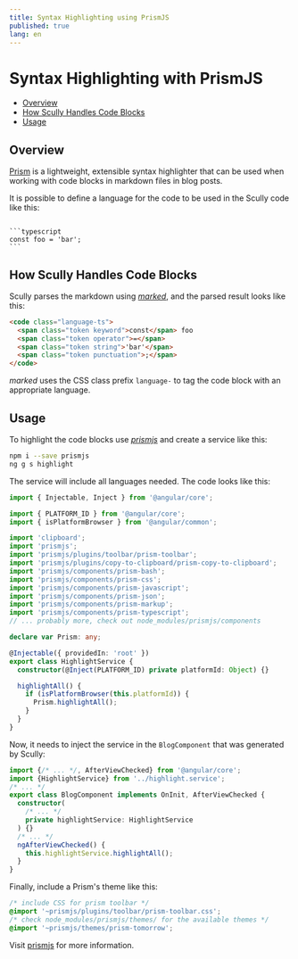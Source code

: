 ```yaml
---
title: Syntax Highlighting using PrismJS
published: true
lang: en
---
```


# Syntax Highlighting with PrismJS <!-- omit in toc -->

<div class="docs-toc"></div>

- [Overview](#overview)
- [How Scully Handles Code Blocks](#how-scully-handles-code-blocks)
- [Usage](#usage)

## Overview

[Prism](https://prismjs.com/) is a lightweight, extensible syntax highlighter that can be used when working with code blocks in markdown files in blog posts.

It is possible to define a language for the code to be used in the Scully code like this:

<pre><code>
```typescript
const foo = 'bar';
```
</code></pre>

## How Scully Handles Code Blocks

Scully parses the markdown using [_marked_](https://www.npmjs.com/package/marked), and the parsed result looks like this:

```html
<code class="language-ts">
  <span class="token keyword">const</span> foo
  <span class="token operator">=</span>
  <span class="token string">'bar'</span>
  <span class="token punctuation">;</span>
</code>
```

_marked_ uses the CSS class prefix `language-` to tag the code block with an appropriate language.

## Usage

To highlight the code blocks use [_prismjs_](https://prismjs.com) and create a service like this:

```bash
npm i --save prismjs
ng g s highlight
```

The service will include all languages needed. The code looks like this:

```typescript
import { Injectable, Inject } from '@angular/core';

import { PLATFORM_ID } from '@angular/core';
import { isPlatformBrowser } from '@angular/common';

import 'clipboard';
import 'prismjs';
import 'prismjs/plugins/toolbar/prism-toolbar';
import 'prismjs/plugins/copy-to-clipboard/prism-copy-to-clipboard';
import 'prismjs/components/prism-bash';
import 'prismjs/components/prism-css';
import 'prismjs/components/prism-javascript';
import 'prismjs/components/prism-json';
import 'prismjs/components/prism-markup';
import 'prismjs/components/prism-typescript';
// ... probably more, check out node_modules/prismjs/components

declare var Prism: any;

@Injectable({ providedIn: 'root' })
export class HighlightService {
  constructor(@Inject(PLATFORM_ID) private platformId: Object) {}

  highlightAll() {
    if (isPlatformBrowser(this.platformId)) {
      Prism.highlightAll();
    }
  }
}
```

Now, it needs to inject the service in the `BlogComponent` that was generated by Scully:

```typescript
import {/* ... */, AfterViewChecked} from '@angular/core';
import {HighlightService} from '../highlight.service';
/* ... */
export class BlogComponent implements OnInit, AfterViewChecked {
  constructor(
    /* ... */
    private highlightService: HighlightService
  ) {}
  /* ... */
  ngAfterViewChecked() {
    this.highlightService.highlightAll();
  }
}
```

Finally, include a Prism's theme like this:

```css
/* include CSS for prism toolbar */
@import '~prismjs/plugins/toolbar/prism-toolbar.css';
/* check node_modules/prismjs/themes/ for the available themes */
@import '~prismjs/themes/prism-tomorrow';
```

Visit [prismjs](https://prismjs.com/) for more information.
